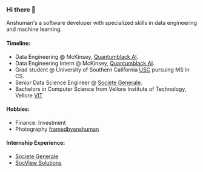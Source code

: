 ### Hi there 👋

Anshuman's a software developer with specialized skills in data engineering and machine learning.   

#### Timeline: 
- Data Engineering @ McKinsey, [Quantumblack AI](https://www.mckinsey.com/business-functions/quantumblack/how-we-help-clients). 
- Data Engineering Intern @ McKinsey, [Quantumblack AI](https://www.mckinsey.com/business-functions/quantumblack/how-we-help-clients). 
- Grad student @ University of Southern California [USC](https://www.usc.edu/) pursuing MS in CS. 
- Senior Data Science Engineer @ [Societe Generale](https://www.societegenerale.com/en/societe-generale-group/identity/identity).
- Bachelors in Computer Science from Vellore Institute of Technology, Vellore [VIT](https://vit.ac.in/)

#### Hobbies:
- Finance: Investment
- Photography [framedbyanshuman](https://www.instagram.com/framedbyanshuman/)

<!--
[![Top Languages](https://github-readme-stats.vercel.app/api/top-langs/?username=Anshumank399)](https://github.com/anuraghazra/github-readme-stats)
-->

#### Internship Experience:
- [Societe Generale](https://github.com/Anshumank399/Certificates/blob/main/Internship/Internship%20SG%20letter.pdf)
- [SocView Solutions](https://github.com/Anshumank399/Certificates/blob/main/Internship/CERTIFICATE%20OF%20INTERNSHIP%20-%20Anshuman%20Dey%5B56003%5D.pdf)

<!--
- 🔭 I’m currently working on ...
- 🌱 I’m currently learning ...
- 👯 I’m looking to collaborate on ...
- 🤔 I’m looking for help with ...
- 💬 Ask me about ...
- 📫 How to reach me: ...
- 😄 Pronouns: ...
- ⚡ Fun fact: ...
-->
